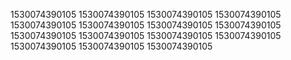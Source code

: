 1530074390105
1530074390105
1530074390105
1530074390105
1530074390105
1530074390105
1530074390105
1530074390105
1530074390105
1530074390105
1530074390105
1530074390105
1530074390105
1530074390105
1530074390105